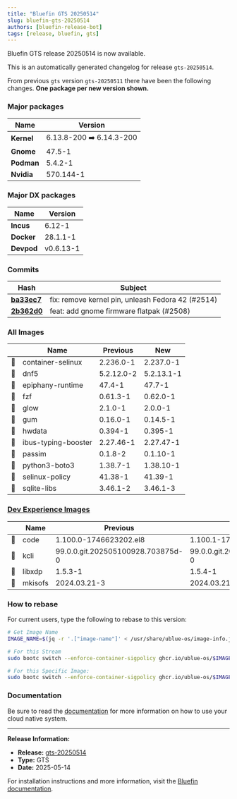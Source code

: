 ```yaml
---
title: "Bluefin GTS 20250514"
slug: bluefin-gts-20250514
authors: [bluefin-release-bot]
tags: [release, bluefin, gts]
---
```


Bluefin GTS release 20250514 is now available.

<!--truncate-->

This is an automatically generated changelog for release `gts-20250514`.

From previous `gts` version `gts-20250511` there have been the following changes. **One package per new version shown.**

### Major packages

| Name       | Version                  |
| ---------- | ------------------------ |
| **Kernel** | 6.13.8-200 ➡️ 6.14.3-200 |
| **Gnome**  | 47.5-1                   |
| **Podman** | 5.4.2-1                  |
| **Nvidia** | 570.144-1                |

### Major DX packages

| Name       | Version   |
| ---------- | --------- |
| **Incus**  | 6.12-1    |
| **Docker** | 28.1.1-1  |
| **Devpod** | v0.6.13-1 |

### Commits

| Hash                                                                                               | Subject                                           |
| -------------------------------------------------------------------------------------------------- | ------------------------------------------------- |
| **[ba33ec7](https://github.com/ublue-os/bluefin/commit/ba33ec7d628a4b5bede3ef8d539ff2fba122f3b8)** | fix: remove kernel pin, unleash Fedora 42 (#2514) |
| **[2b362d0](https://github.com/ublue-os/bluefin/commit/2b362d0a37de395fc5470aad92238ec72788bad4)** | feat: add gnome firmware flatpak (#2508)          |

### All Images

|     | Name                | Previous   | New        |
| --- | ------------------- | ---------- | ---------- |
| 🔄  | container-selinux   | 2.236.0-1  | 2.237.0-1  |
| 🔄  | dnf5                | 5.2.12.0-2 | 5.2.13.1-1 |
| 🔄  | epiphany-runtime    | 47.4-1     | 47.7-1     |
| 🔄  | fzf                 | 0.61.3-1   | 0.62.0-1   |
| 🔄  | glow                | 2.1.0-1    | 2.0.0-1    |
| 🔄  | gum                 | 0.16.0-1   | 0.14.5-1   |
| 🔄  | hwdata              | 0.394-1    | 0.395-1    |
| 🔄  | ibus-typing-booster | 2.27.46-1  | 2.27.47-1  |
| 🔄  | passim              | 0.1.8-2    | 0.1.10-1   |
| 🔄  | python3-boto3       | 1.38.7-1   | 1.38.10-1  |
| 🔄  | selinux-policy      | 41.38-1    | 41.39-1    |
| 🔄  | sqlite-libs         | 3.46.1-2   | 3.46.1-3   |

### [Dev Experience Images](https://docs.projectbluefin.io/bluefin-dx)

|     | Name    | Previous                          | New                               |
| --- | ------- | --------------------------------- | --------------------------------- |
| 🔄  | code    | 1.100.0-1746623202.el8            | 1.100.1-1746807140.el8            |
| 🔄  | kcli    | 99.0.0.git.202505100928.703875d-0 | 99.0.0.git.202505130812.fe90333-0 |
| 🔄  | libxdp  | 1.5.3-1                           | 1.5.4-1                           |
| 🔄  | mkisofs | 2024.03.21-3                      | 2024.03.21-5                      |

### How to rebase

For current users, type the following to rebase to this version:

```bash
# Get Image Name
IMAGE_NAME=$(jq -r '.["image-name"]' < /usr/share/ublue-os/image-info.json)

# For this Stream
sudo bootc switch --enforce-container-sigpolicy ghcr.io/ublue-os/$IMAGE_NAME:gts

# For this Specific Image:
sudo bootc switch --enforce-container-sigpolicy ghcr.io/ublue-os/$IMAGE_NAME:gts-20250514
```

### Documentation

Be sure to read the [documentation](https://docs.projectbluefin.io/) for more information
on how to use your cloud native system.

---

**Release Information:**

- **Release:** [gts-20250514](https://github.com/ublue-os/bluefin/releases/tag/gts-20250514)
- **Type:** GTS
- **Date:** 2025-05-14

For installation instructions and more information, visit the [Bluefin documentation](https://docs.projectbluefin.io/).
